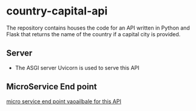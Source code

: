 # country-capital-api
The repository contains houses the code for an API written in Python and Flask that returns the name of the country if a capital city is provided.

## Server
-	The ASGI server Uvicorn is used to serve this API

## MicroService End point
 [ micro service end point vaoailbale for this API]( https://example.com/country-capital/<query-params>)
